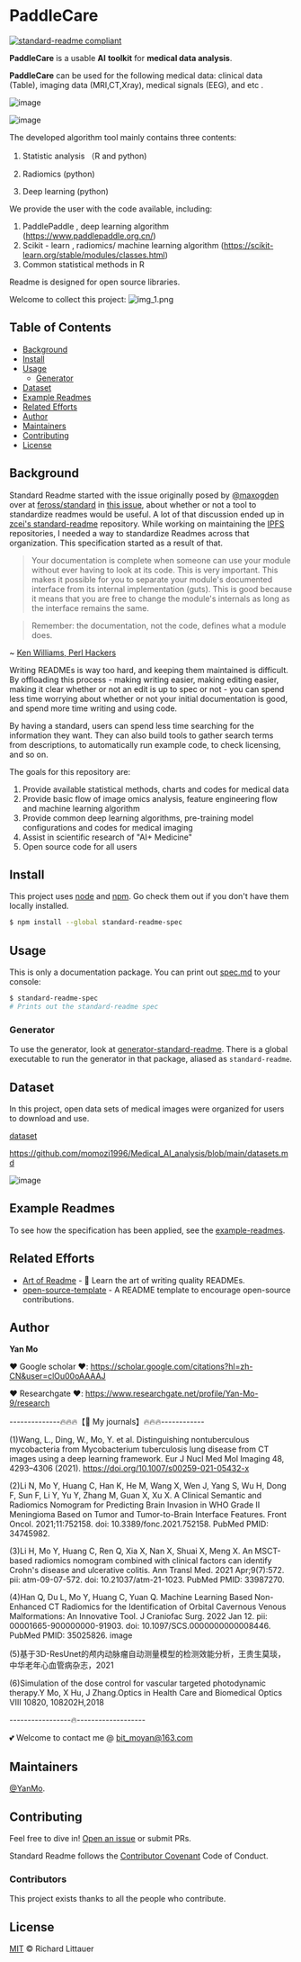 # PaddleCare 

[![standard-readme compliant](https://img.shields.io/badge/readme%20style-standard-brightgreen.svg?style=flat-square)](https://github.com/RichardLitt/standard-readme)

**PaddleCare** is a usable **AI** **toolkit** for **medical data analysis**.

**PaddleCare** can be used for the following medical data: clinical data (Table), imaging data (MRI,CT,Xray), medical signals (EEG), and etc .


![image](https://user-images.githubusercontent.com/79295425/151368837-f32a2d78-b0a9-40b1-ab3d-6e854b3edc94.png)

![image](https://user-images.githubusercontent.com/79295425/151369119-aee8a95d-cf19-4bf1-8fdd-c2868b60aabc.png)


The developed algorithm tool mainly contains three contents:

1. Statistic analysis （R and python)


2. Radiomics            (python)

3. Deep learning    (python)



We provide the user with the code available, including:
1. PaddlePaddle ,  deep learning algorithm (https://www.paddlepaddle.org.cn/)
2. Scikit - learn , radiomics/ machine learning algorithm (https://scikit-learn.org/stable/modules/classes.html)
3. Common statistical methods in R

Readme is designed for open source libraries. 

Welcome to collect this project:
![img_1.png](img_1.png)

## Table of Contents

- [Background](#background)
- [Install](#install)
- [Usage](#usage)
    - [Generator](#generator)
- [Dataset](#Dataset)
- [Example Readmes](#example-readmes)
- [Related Efforts](#related-efforts)
- [Author](#Author)
- [Maintainers](#maintainers)
- [Contributing](#contributing)
- [License](#license)

## Background

Standard Readme started with the issue originally posed by [@maxogden](https://github.com/maxogden) over at [feross/standard](https://github.com/feross/standard) in [this issue](https://github.com/feross/standard/issues/141), about whether or not a tool to standardize readmes would be useful. A lot of that discussion ended up in [zcei's standard-readme](https://github.com/zcei/standard-readme/issues/1) repository. While working on maintaining the [IPFS](https://github.com/ipfs) repositories, I needed a way to standardize Readmes across that organization. This specification started as a result of that.

> Your documentation is complete when someone can use your module without ever
having to look at its code. This is very important. This makes it possible for
you to separate your module's documented interface from its internal
implementation (guts). This is good because it means that you are free to
change the module's internals as long as the interface remains the same.

> Remember: the documentation, not the code, defines what a module does.

~ [Ken Williams, Perl Hackers](http://mathforum.org/ken/perl_modules.html#document)

Writing READMEs is way too hard, and keeping them maintained is difficult. By offloading this process - making writing easier, making editing easier, making it clear whether or not an edit is up to spec or not - you can spend less time worrying about whether or not your initial documentation is good, and spend more time writing and using code.

By having a standard, users can spend less time searching for the information they want. They can also build tools to gather search terms from descriptions, to automatically run example code, to check licensing, and so on.


The goals for this repository are:

1. Provide available statistical methods, charts and codes for medical data
2. Provide basic flow of image omics analysis, feature engineering flow and machine learning algorithm
3. Provide common deep learning algorithms, pre-training model configurations and codes for medical imaging
4. Assist in scientific research of "AI+ Medicine"
5. Open source code for all users

## Install

This project uses [node](http://nodejs.org) and [npm](https://npmjs.com). Go check them out if you don't have them locally installed.

```sh
$ npm install --global standard-readme-spec
```

## Usage

This is only a documentation package. You can print out [spec.md](spec.md) to your console:

```sh
$ standard-readme-spec
# Prints out the standard-readme spec
```

### Generator

To use the generator, look at [generator-standard-readme](https://github.com/RichardLitt/generator-standard-readme). There is a global executable to run the generator in that package, aliased as `standard-readme`.

## Dataset


In this project, open data sets of medical images were organized for users to download and use.

[dataset](https://github.com/momozi1996/Medical_AI_analysis/blob/main/datasets.md)

https://github.com/momozi1996/Medical_AI_analysis/blob/main/datasets.md

![image](https://user-images.githubusercontent.com/79295425/151645095-93c7b69b-f22b-4ac2-9ff9-a8103603e4b8.png)



## Example Readmes

To see how the specification has been applied, see the [example-readmes](example-readmes/).

## Related Efforts

- [Art of Readme](https://github.com/noffle/art-of-readme) - 💌 Learn the art of writing quality READMEs.
- [open-source-template](https://github.com/davidbgk/open-source-template/) - A README template to encourage open-source contributions.


## Author
**Yan Mo**

❤️ Google scholar ️❤️:  https://scholar.google.com/citations?hl=zh-CN&user=clOu00oAAAAJ

️❤️ Researchgate ❤️️:  https://www.researchgate.net/profile/Yan-Mo-9/research

--------------🔥🔥🔥【💁 My journals】🔥🔥🔥------------

(1)Wang, L., Ding, W., Mo, Y. et al. Distinguishing nontuberculous mycobacteria from Mycobacterium tuberculosis lung disease from CT images using a deep learning framework. Eur J Nucl Med Mol Imaging 48, 4293–4306 (2021). https://doi.org/10.1007/s00259-021-05432-x

(2)Li N, Mo Y, Huang C, Han K, He M, Wang X, Wen J, Yang S, Wu H, Dong F, Sun F, Li Y, Yu Y, Zhang M, Guan X, Xu X. A Clinical Semantic and Radiomics Nomogram for Predicting Brain Invasion in WHO Grade II Meningioma Based on Tumor and Tumor-to-Brain Interface Features. Front Oncol. 2021;11:752158. doi: 10.3389/fonc.2021.752158. PubMed PMID: 34745982.

(3)Li H, Mo Y, Huang C, Ren Q, Xia X, Nan X, Shuai X, Meng X. An MSCT-based radiomics nomogram combined with clinical factors can identify Crohn's disease and ulcerative colitis. Ann Transl Med. 2021 Apr;9(7):572. pii: atm-09-07-572. doi: 10.21037/atm-21-1023. PubMed PMID: 33987270.

(4)Han Q, Du L, Mo Y, Huang C, Yuan Q. Machine Learning Based Non-Enhanced CT Radiomics for the Identification of Orbital Cavernous Venous Malformations: An Innovative Tool. J Craniofac Surg. 2022 Jan 12. pii: 00001665-900000000-91903. doi: 10.1097/SCS.0000000000008446. PubMed PMID: 35025826. image

(5)基于3D-ResUnet的颅内动脉瘤自动测量模型的检测效能分析，王贵生莫琰， 中华老年心血管病杂志，2021

(6)Simulation of the dose control for vascular targeted photodynamic therapy.Y Mo, X Hu, J Zhang.Optics in Health Care and Biomedical Optics VIII 10820, 108202H,2018

-----------------🔥-------------------

💕 Welcome to contact me @ bit_moyan@163.com
## Maintainers

[@YanMo](https://github.com/momozi1996).

## Contributing

Feel free to dive in! [Open an issue](https://github.com/RichardLitt/standard-readme/issues/new) or submit PRs.

Standard Readme follows the [Contributor Covenant](http://contributor-covenant.org/version/1/3/0/) Code of Conduct.

### Contributors

This project exists thanks to all the people who contribute. 


## License

[MIT](LICENSE) © Richard Littauer
